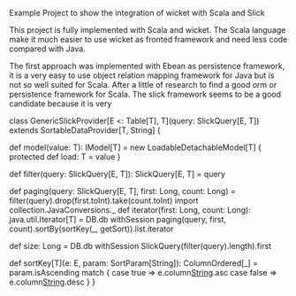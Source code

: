 Example Project to show the integration of wicket with Scala and Slick

This project is fully implemented with Scala and wicket. The Scala language make it 
much easier to use wicket as fronted framework and need less code compared with Java.

The first approach was implemented with Ebean as persistence framework, it is a very easy to use object
relation mapping framework for Java but is not so well suited for Scala. After a little of research to find a
good orm or persistence framework for Scala. The slick framework seems to be a good candidate because it is
very 

class GenericSlickProvider[E <: Table[T], T](query: SlickQuery[E, T]) extends SortableDataProvider[T, String] {

  def model(value: T): IModel[T] = new LoadableDetachableModel[T] { protected def load: T = value }

  def filter(query: SlickQuery[E, T]): SlickQuery[E, T] = query

  def paging(query: SlickQuery[E, T], first: Long, count: Long) = filter(query).drop(first.toInt).take(count.toInt)
  import collection.JavaConversions._
  def iterator(first: Long, count: Long): java.util.Iterator[T] = DB.db withSession paging(query, first, count).sortBy(sortKey(_, getSort)).list.iterator

  def size: Long = DB.db withSession SlickQuery(filter(query).length).first

  def sortKey[T](e: E, param: SortParam[String]): ColumnOrdered[_] = param.isAscending match {
    case true => e.column[String](param.getProperty).asc
    case false => e.column[String](param.getProperty).desc
  }
}
